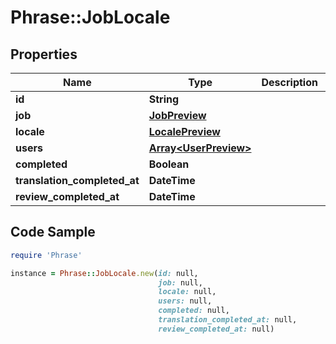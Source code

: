 # Phrase::JobLocale

## Properties

Name | Type | Description | Notes
------------ | ------------- | ------------- | -------------
**id** | **String** |  | [optional] 
**job** | [**JobPreview**](JobPreview.md) |  | [optional] 
**locale** | [**LocalePreview**](LocalePreview.md) |  | [optional] 
**users** | [**Array&lt;UserPreview&gt;**](UserPreview.md) |  | [optional] 
**completed** | **Boolean** |  | [optional] 
**translation_completed_at** | **DateTime** |  | [optional] 
**review_completed_at** | **DateTime** |  | [optional] 

## Code Sample

```ruby
require 'Phrase'

instance = Phrase::JobLocale.new(id: null,
                                 job: null,
                                 locale: null,
                                 users: null,
                                 completed: null,
                                 translation_completed_at: null,
                                 review_completed_at: null)
```



